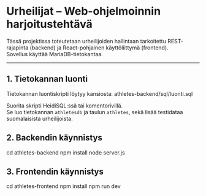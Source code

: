 # Urheilijat – Web-ohjelmoinnin harjoitustehtävä

Tässä projektissa toteutetaan urheilijoiden hallintaan tarkoitettu REST-rajapinta (backend) ja React-pohjainen käyttöliittymä (frontend).  
Sovellus käyttää MariaDB-tietokantaa.

---

## 1. Tietokannan luonti

Tietokannan luontiskripti löytyy kansiosta:
athletes-backend/sql/luonti.sql


Suorita skripti HeidiSQL:ssä tai komentorivillä.  
Se luo tietokannan `athletesdb` ja taulun `athletes`, sekä lisää testidataa suomalaisista urheilijoista.


## 2. Backendin käynnistys

cd athletes-backend
npm install
node server.js

## 3. Frontendin käynnistys

cd athletes-frontend
npm install
npm run dev

